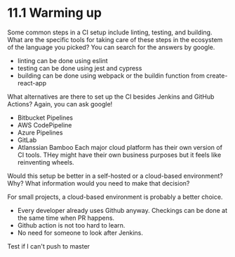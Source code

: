 # 11.1 Warming up

Some common steps in a CI setup include linting, testing, and building. What are the specific tools for taking care of these steps in the ecosystem of the language you picked? You can search for the answers by google.
+ linting can be done using eslint
+ testing can be done using jest and cypress
+ building can be done using webpack or the buildin function from create-react-app

What alternatives are there to set up the CI besides Jenkins and GitHub Actions? Again, you can ask google!
+ Bitbucket Pipelines
+ AWS CodePipeline
+ Azure Pipelines
+ GitLab
+ Atlanssian Bamboo
Each major cloud platform has their own version of CI tools. THey might have their own business purposes but it feels like reinventing wheels.

Would this setup be better in a self-hosted or a cloud-based environment? Why? What information would you need to make that decision?

For small projects, a cloud-based environment is probably a better choice. 
+ Every developer already uses Github anyway. Checkings can be done at the same time when PR happens.
+ Github action is not too hard to learn. 
+ No need for someone to look after Jenkins.

Test if I can't push to master